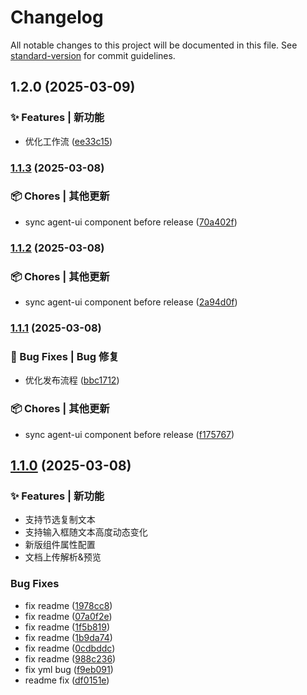 # Changelog

All notable changes to this project will be documented in this file. See [standard-version](https://github.com/conventional-changelog/standard-version) for commit guidelines.

## 1.2.0 (2025-03-09)

### ✨ Features | 新功能

* 优化工作流 ([ee33c15](https://github.com/TencentCloudBase/cloudbase-agent-ui/commit/ee33c155fe013b7e8342fd42785aa1920da58dd5))

### [1.1.3](https://github.com/TencentCloudBase/cloudbase-agent-ui/compare/v1.1.2...v1.1.3) (2025-03-08)

### 📦 Chores | 其他更新

* sync agent-ui component before release ([70a402f](https://github.com/TencentCloudBase/cloudbase-agent-ui/commit/70a402fe69185bacdb5294633311ba176854f47c))

### [1.1.2](https://github.com/TencentCloudBase/cloudbase-agent-ui/compare/v1.1.1...v1.1.2) (2025-03-08)

### 📦 Chores | 其他更新

* sync agent-ui component before release ([2a94d0f](https://github.com/TencentCloudBase/cloudbase-agent-ui/commit/2a94d0f67a15a16bc1ce965ee0f11c75aa8f5031))

### [1.1.1](https://github.com/TencentCloudBase/cloudbase-agent-ui/compare/v1.1.0...v1.1.1) (2025-03-08)

### 🐛 Bug Fixes | Bug 修复

* 优化发布流程 ([bbc1712](https://github.com/TencentCloudBase/cloudbase-agent-ui/commit/bbc17121c9210a107b987aa4b7657de12e3a66a0))

### 📦 Chores | 其他更新

* sync agent-ui component before release ([f175767](https://github.com/TencentCloudBase/cloudbase-agent-ui/commit/f175767b844ba4ff907d216c76a1392ce3dc64f8))

## [1.1.0](https://github.com/TencentCloudBase/cloudbase-agent-ui/compare/v1.0.1-dev...v1.1.0) (2025-03-08)

### ✨ Features | 新功能

* 支持节选复制文本
* 支持输入框随文本高度动态变化
* 新版组件属性配置
* 文档上传解析&预览

### Bug Fixes

* fix readme ([1978cc8](https://github.com/TencentCloudBase/cloudbase-agent-ui/commit/1978cc800fe5149d102c493a6c3a07d8b9e6fa1e))
* fix readme ([07a0f2e](https://github.com/TencentCloudBase/cloudbase-agent-ui/commit/07a0f2e2f1e152cb1f1c4056cf90b0236879dbc1))
* fix readme ([1f5b819](https://github.com/TencentCloudBase/cloudbase-agent-ui/commit/1f5b81904391f53093ac3892fbc380329948d952))
* fix readme ([1b9da74](https://github.com/TencentCloudBase/cloudbase-agent-ui/commit/1b9da74613e6fc8faf75a400fd1a0cf136dcd436))
* fix readme ([0cdbddc](https://github.com/TencentCloudBase/cloudbase-agent-ui/commit/0cdbddc0e63c3d2073d42320c1a88c7a87d91285))
* fix readme ([988c236](https://github.com/TencentCloudBase/cloudbase-agent-ui/commit/988c2368fbe7850e1271362621b6114959a4d272))
* fix yml bug ([f9eb091](https://github.com/TencentCloudBase/cloudbase-agent-ui/commit/f9eb091f944f60c5229fae18ee1ec3a1e50a844f))
* readme fix ([df0151e](https://github.com/TencentCloudBase/cloudbase-agent-ui/commit/df0151e414ec24c9b4da4b2a229198ec17b97815))

